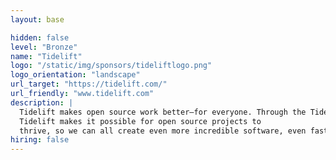 ```yaml
---
layout: base

hidden: false
level: "Bronze"
name: "Tidelift"
logo: "/static/img/sponsors/tideliftlogo.png"
logo_orientation: "landscape"
url_target: "https://tidelift.com/"
url_friendly: "www.tidelift.com"
description: |
  Tidelift makes open source work better—for everyone. Through the Tidelift Subscription and in direct partnership with maintainers, Tidelift is a single source for proactively managed open source components and professional assurances around those components.
  Tidelift makes it possible for open source projects to
  thrive, so we can all create even more incredible software, even faster.
hiring: false
---
```

